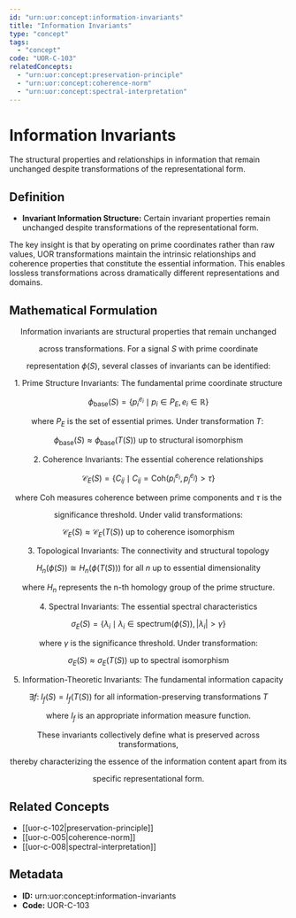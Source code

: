 ```yaml
---
id: "urn:uor:concept:information-invariants"
title: "Information Invariants"
type: "concept"
tags:
  - "concept"
code: "UOR-C-103"
relatedConcepts:
  - "urn:uor:concept:preservation-principle"
  - "urn:uor:concept:coherence-norm"
  - "urn:uor:concept:spectral-interpretation"
---
```


# Information Invariants

The structural properties and relationships in information that remain unchanged despite transformations of the representational form.

## Definition

- **Invariant Information Structure:** Certain invariant properties remain unchanged despite transformations of the representational form.

The key insight is that by operating on prime coordinates rather than raw values, UOR transformations maintain the intrinsic relationships and coherence properties that constitute the essential information. This enables lossless transformations across dramatically different representations and domains.

## Mathematical Formulation

$$
\text{Information invariants are structural properties that remain unchanged}
$$

$$
\text{across transformations. For a signal } S \text{ with prime coordinate}
$$

$$
\text{representation } \phi(S)\text{, several classes of invariants can be identified:}
$$

$$
\text{1. Prime Structure Invariants: The fundamental prime coordinate structure}
$$

$$
\phi_{\text{base}}(S) = \{p_i^{e_i} \mid p_i \in P_E, e_i \in \mathbb{R}\}
$$

$$
\text{where } P_E \text{ is the set of essential primes. Under transformation } T:\
$$

$$
\phi_{\text{base}}(S) \approx \phi_{\text{base}}(T(S)) \text{ up to structural isomorphism}
$$

$$
\text{2. Coherence Invariants: The essential coherence relationships}
$$

$$
\mathcal{C}_E(S) = \{C_{ij} \mid C_{ij} = \text{Coh}(p_i^{e_i}, p_j^{e_j}) > \tau\}
$$

$$
\text{where Coh measures coherence between prime components and } \tau \text{ is the}
$$

$$
\text{significance threshold. Under valid transformations:}
$$

$$
\mathcal{C}_E(S) \approx \mathcal{C}_E(T(S)) \text{ up to coherence isomorphism}
$$

$$
\text{3. Topological Invariants: The connectivity and structural topology}
$$

$$
H_n(\phi(S)) \cong H_n(\phi(T(S))) \text{ for all } n \text{ up to essential dimensionality}
$$

$$
\text{where } H_n \text{ represents the n-th homology group of the prime structure.}
$$

$$
\text{4. Spectral Invariants: The essential spectral characteristics}
$$

$$
\sigma_E(S) = \{\lambda_i \mid \lambda_i \in \text{spectrum}(\phi(S)), |\lambda_i| > \gamma\}
$$

$$
\text{where } \gamma \text{ is the significance threshold. Under transformation:}
$$

$$
\sigma_E(S) \approx \sigma_E(T(S)) \text{ up to spectral isomorphism}
$$

$$
\text{5. Information-Theoretic Invariants: The fundamental information capacity}
$$

$$
\exists f:\; I_f(S) = I_f(T(S)) \text{ for all information-preserving transformations } T
$$

$$
\text{where } I_f \text{ is an appropriate information measure function.}
$$

$$
\text{These invariants collectively define what is preserved across transformations,}
$$

$$
\text{thereby characterizing the essence of the information content apart from its}
$$

$$
\text{specific representational form.}
$$

## Related Concepts

- [[uor-c-102|preservation-principle]]
- [[uor-c-005|coherence-norm]]
- [[uor-c-008|spectral-interpretation]]

## Metadata

- **ID:** urn:uor:concept:information-invariants
- **Code:** UOR-C-103
